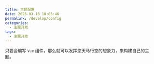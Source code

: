 ```yaml
---
title: 主题配置
date: 2025-03-18 10:03:46
permalink: /develop/config
categories:
  - 主题开发
tags:
  - 主题开发
---
```


只要会编写 `Vue` 组件，那么就可以发挥您天马行空的想象力，来构建自己的主题。